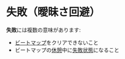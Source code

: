 # 失敗（曖昧さ回避）

**失敗**には複数の意味があります:

- [ビートマップ](/wiki/Beatmap)をクリアできないこと
- ビートマップの[休憩](/wiki/Beatmap/Break)中に[失敗状態](/wiki/Storyboard/Scripting/General_Rules#layers)になること
